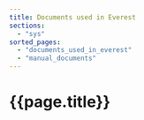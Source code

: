 ```yaml
---
title: Documents used in Everest
sections:
  - "sys"
sorted_pages:
  - "documents_used_in_everest"
  - "manual_documents"
---
```

# {{page.title}}
